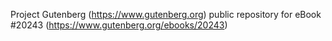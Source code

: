 Project Gutenberg (https://www.gutenberg.org) public repository for eBook #20243 (https://www.gutenberg.org/ebooks/20243)
